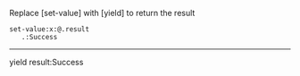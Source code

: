 Replace [set-value] with [yield] to return the result

```hyperlambda
set-value:x:@.result
   .:Success
```
---
yield
   result:Success
